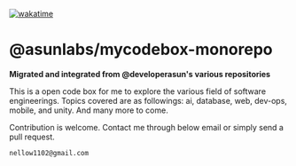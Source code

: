 [![wakatime](https://wakatime.com/badge/user/e56daee8-7aae-4b0e-814c-b6bb7f5f841c/project/ef1e9c29-f173-4ae8-bc51-82fc45e25935.svg)](https://wakatime.com/badge/user/e56daee8-7aae-4b0e-814c-b6bb7f5f841c/project/ef1e9c29-f173-4ae8-bc51-82fc45e25935)

# @asunlabs/mycodebox-monorepo

**Migrated and integrated from @developerasun's various repositories**

This is a open code box for me to explore the various field of software engineerings. Topics covered are as followings: ai, database, web, dev-ops, mobile, and unity. And many more to come.

Contribution is welcome. Contact me through below email or simply send a pull request.

```
nellow1102@gmail.com
```
